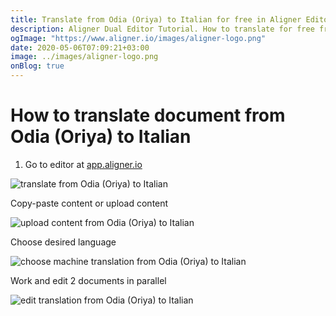 ```yaml
---
title: Translate from Odia (Oriya) to Italian for free in Aligner Editor
description: Aligner Dual Editor Tutorial. How to translate for free from Odia (Oriya) to Italian. Aligner is multilingual document management platform. 
ogImage: "https://www.aligner.io/images/aligner-logo.png"
date: 2020-05-06T07:09:21+03:00
image: ../images/aligner-logo.png
onBlog: true
---
```


# How to translate document from Odia (Oriya) to Italian

1. Go to editor at [app.aligner.io](https://app.aligner.io "Aligner App web page")

![translate from Odia (Oriya) to Italian](../aligner-blank-editor.png "translate from Odia (Oriya) to Italian")

Copy-paste content or upload content

![upload content from Odia (Oriya) to Italian](../aligner-uploaded-document.png "upload content from Odia (Oriya) to Italian")

Choose desired language

![choose machine translation from Odia (Oriya) to Italian](../aligner-language-dropdown.png "choose machine translation from Odia (Oriya) to Italian")

Work and edit 2 documents in parallel

![edit translation from Odia (Oriya) to Italian](../aligner-double-sitded-editor.png "edit translation from Odia (Oriya) to Italian")

